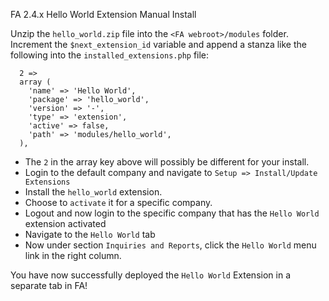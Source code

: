 FA 2.4.x Hello World Extension Manual Install

Unzip the `hello_world.zip` file into the `<FA webroot>/modules` folder.
Increment the `$next_extension_id` variable and append a stanza like the following into the `installed_extensions.php` file:
````
  2 => 
  array (
    'name' => 'Hello World',
    'package' => 'hello_world',
    'version' => '-',
    'type' => 'extension',
    'active' => false,
    'path' => 'modules/hello_world',
  ),
````
* The `2` in the array key above will possibly be different for your install.
* Login to the default company and navigate to `Setup => Install/Update Extensions`
* Install the `hello_world` extension.
* Choose to `activate` it for a specific company.
* Logout and now login to the specific company that has the `Hello World` extension activated
* Navigate to the `Hello World` tab
* Now under section `Inquiries and Reports`, click the `Hello World` menu link in the right column.

You have now successfully deployed the `Hello World` Extension in a separate tab in FA!
